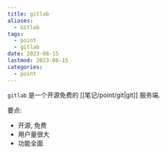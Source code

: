```yaml
---
title: gitlab
aliases:
  - Gitlab
tags:
  - point
  - gitlab
date: 2023-08-15
lastmod: 2023-08-15
categories:
  - point
---
```


`gitlab` 是一个开源免费的 [[笔记/point/git|git]] 服务端.

要点:

- 开源, 免费
- 用户量很大
- 功能全面
